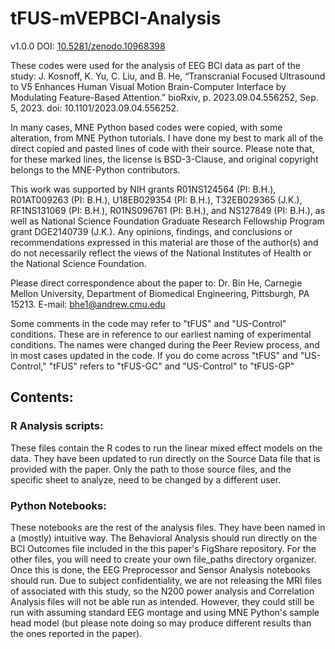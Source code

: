 # tFUS-mVEPBCI-Analysis

v1.0.0 DOI: [10.5281/zenodo.10968398](https://doi.org/10.5281/zenodo.10969062)

These codes were used for the analysis of EEG BCI data as part of the study: J. Kosnoff, K. Yu, C. Liu, and B. He, “Transcranial Focused Ultrasound to V5 Enhances Human Visual Motion Brain-Computer Interface by Modulating Feature-Based Attention.” bioRxiv, p. 2023.09.04.556252, Sep. 5, 2023. doi: 10.1101/2023.09.04.556252.

In many cases, MNE Python based codes were copied, with some alteration, from MNE Python tutorials. I have done my best to mark all of the direct copied and pasted lines of code with their source. Please note that, for these marked lines, the license is BSD-3-Clause, and original copyright belongs to the MNE-Python contributors.

This work was supported by NIH grants R01NS124564 (PI: B.H.), R01AT009263 (PI: B.H.), U18EB029354 (PI: B.H.), T32EB029365 (J.K.), RF1NS131069 (PI: B.H.), R01NS096761 (PI: B.H.), and NS127849 (PI: B.H.), as well as National Science Foundation Graduate Research Fellowship Program grant DGE2140739 (J.K.). Any opinions, findings, and conclusions or recommendations expressed in this material are those of the author(s) and do not necessarily reflect the views of the National Institutes of Health or the National Science Foundation.

Please direct correspondence about the paper to: Dr. Bin He, Carnegie Mellon University, Department of Biomedical Engineering, Pittsburgh, PA 15213. E-mail: bhe1@andrew.cmu.edu

Some comments in the code may refer to "tFUS" and "US-Control" conditions. These are in reference to our earliest naming of experimental conditions. The names were changed during the Peer Review process, and in most cases updated in the code. If you do come across "tFUS" and "US-Control," "tFUS" refers to "tFUS-GC" and "US-Control" to "tFUS-GP"

## Contents: 

### R Analysis scripts:

These files contain the R codes to run the linear mixed effect models on the data. They have been updated to run directly on the Source Data file that is provided with the paper. Only the path to those source files, and the specific sheet to analyze, need to be changed by a different user. 

### Python Notebooks:

These notebooks are the rest of the analysis files. They have been named in a (mostly) intuitive way. The Behavioral Analysis should run directly on the BCI Outcomes file included in the this paper's FigShare repository. For the other files, you will need to create your own file_paths directory organizer. Once this is done, the EEG Preprocessor and Sensor Analysis notebooks should run. Due to subject confidentiality, we are not releasing the MRI files of associated with this study, so the N200 power analysis and Correlation Analysis files will not be able run as intended. However, they could still be run with assuming standard EEG montage and using MNE Python's sample head model (but please note doing so may produce different results than the ones reported in the paper).
